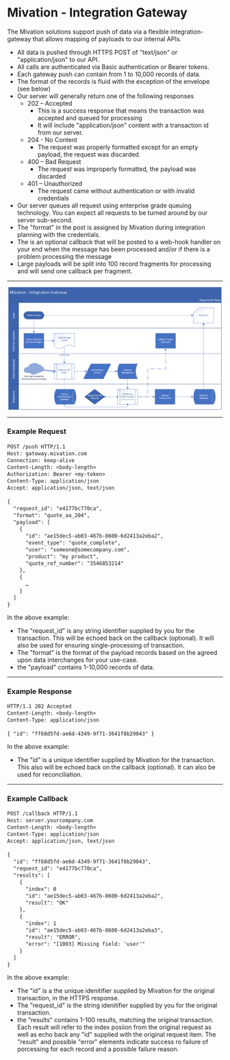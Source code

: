 # Mivation - Integration Gateway

The Mivation solutions support push of data via a flexible integration-gateway that allows mapping of payloads to our internal APIs.

- All data is pushed through HTTPS POST of "text/json" or "application/json" to our API.
- All calls are authenticated via Basic authentication or Bearer tokens.
- Each gateway push can contain from 1 to 10,000 records of data.
- The format of the records is fluid with the exception of the envelope (see below)
- Our server will generally return one of the following responses
  - 202 – Accepted
    - This is a success response that means the transaction was accepted and queued for processing
    - It will include "application/json" content with a transaction id from our server.
  - 204 - No Content
    - The request was properly formatted except for an empty payload, the request was discarded.
  - 400 – Bad Request
    - The request was improperly formatted, the payload was discarded
  - 401 – Unauthorized
    - The request came without authentication or with invalid credentials
- Our server queues all request using enterprise grade queuing technology.  You can expect all requests to be turned around by our server sub-second.
- The "format" in the post is assigned by Mivation during integration planning with the credentials.
- The is an optional callback that will be posted to a web-hook handler on your end when the message has been processed and/or if there is a problem processing the message
- Large payloads will be split into 100 record fragments for processing and will send one callback per fragment.


----

![Flow](/Gateway-Flow.png "Gateway Flow")

----


### Example Request
```
POST /push HTTP/1.1
Host: gateway.mivation.com
Connection: keep-alive
Content-Length: <body-length>
Authorization: Bearer <my-token>
Content-Type: application/json
Accept: application/json, text/json

{
  "request_id": "e4177bc770ca",
  "format": "quote_aa_204",
  "payload": [
    {
      "id": "ae15dec5-ab03-467b-8600-6d2413a2eba2",
      "event_type": "quote_complete",
      "user": "someone@somecompany.com",
      "product": "my product",
      "quote_ref_number": "3546853214"
    },
    {
      …
    }
  ]
}
```

In the above example:
- The "request_id" is any string identifier supplied by you for the transaction.  This will be echoed back on the callback (optional).  It will also be used for ensuring single-processing of transaction.
- The "format" is the format of the payload records based on the agreed upon data interchanges for your use-case.
- the "payload" contains 1-10,000 records of data.

----

### Example Response
```
HTTP/1.1 202 Accepted
Content-Length: <body-length>
Content-Type: application/json

{ "id": "ff68d5fd-ae6d-4349-9f71-3641f8b29043" }
```
In the above example:
- The "id" is a unique identifier supplied by Mivation for the transaction.  This also will be echoed back on the callback (optional).  It can also be used for reconciliation.

----

### Example Callback
```
POST /callback HTTP/1.1
Host: server.yourcompany.com
Content-Length: <body-length>
Content-Type: application/json
Accept: application/json, text/json

{
  "id": "ff68d5fd-ae6d-4349-9f71-3641f8b29043",
  "request_id": "e4177bc770ca",
  "results": [
    {
      "index": 0
      "id": "ae15dec5-ab03-467b-8600-6d2413a2eba2",
      "result": "OK"
    },
    {
      "index": 1
      "id": "ae15dec5-ab03-467b-8600-6d2413a2eba3",
      "result": "ERROR",
      "error": "[1003] Missing field: 'user'"
    }
  ]
}
```

In the above example:
- The "id" is a the unique idenitifier supplied by Mivation for the original transaction, in the HTTPS response.
- The "request_id" is the string idenitifier supplied by you for the original transaction.
- the "results" contains 1-100 results, matching the original transaction.  Each result will refer to the index posiion from the original request as well as echo back any "id" supplied with the original request item.  The "result" and possible "error" elements indicate success ro failure of porcessing for each record and a possible failure reason.
